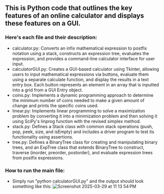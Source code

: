 ## This is Python code that outlines the key features of an online calculator and displays these features on a GUI. 

### Here's each file and their description:
- calculator.py: Converts an infix mathematical expression to postfix notation using a stack, constructs an expression tree, evaluates the expression, and provides a command-line calculator interface for user input.
- calculatorGUI.py: Creates a GUI-based calculator using Tkinter, allowing users to input mathematical expressions via buttons, evaluate them using a separate calculate function, and display the results in a text entry box. Each button represents an element in an array that is inputted into a grid from a GUI Entry object.
- coins.py: Implements a dynamic programming approach to determine the minimum number of coins needed to make a given amount of change and prints the specific coins used.
- linear.py: Implements linear programming to solve a maximization problem by converting it into a minimization problem and then solving it using SciPy's linprog function with the revised simplex method.
- stack.py: Defines a Stack class with common stack operations (push, pop, peek, size, and isEmpty) and includes a driver program to test its functionality using assertions.
- tree.py: Defines a BinaryTree class for creating and manipulating binary trees, and an ExpTree class that extends BinaryTree to construct, traverse (inorder, preorder, postorder), and evaluate expression trees from postfix expressions.

### How to run the main file:

- Simply run "python calculatorGUI.py" and the output should look something like this:
![Screenshot 2025-03-29 at 11 13 54 PM](https://github.com/user-attachments/assets/aadf09bf-edb3-432c-8947-d063f52a55a7)
